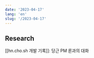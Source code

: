 ```yaml
---
date: '2023-04-17'
lang: 'en'
slug: '/2023-04-17'
---
```


## Research

[[hn.cho.sh 개발 기록]]: 당근 PM 론과의 대화
